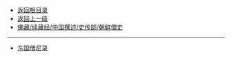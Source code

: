 * [返回根目录](../README.md)
* [返回上一级](../佛藏/续藏经/中国撰述/史传部/README.md)
* [佛藏/续藏经/中国撰述/史传部/朝鲜僧史](/佛藏/续藏经/中国撰述/史传部/朝鲜僧史/README.md)

---

* [东国僧尼录](佛藏/续藏经/中国撰述/史传部/朝鲜僧史/东国僧尼录.md)

